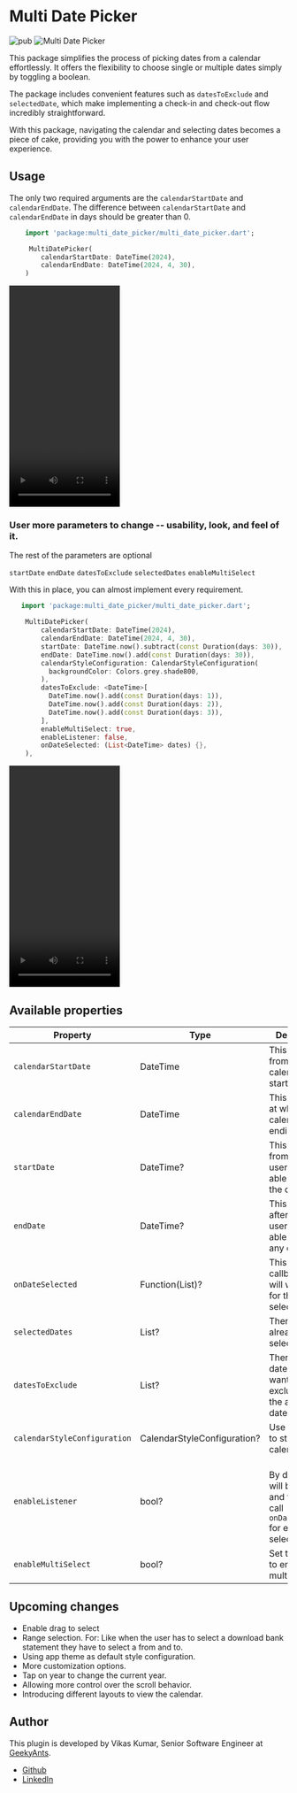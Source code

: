 # Multi Date Picker

![pub](https://img.shields.io/badge/pub-v0.0.1--beta.1-blue) ![Multi Date Picker](https://img.shields.io/badge/Multi--Date--Picker-passing-brightgreen)

This package simplifies the process of picking dates from a calendar effortlessly. It offers the flexibility to choose single or multiple dates simply by toggling a boolean.

The package includes convenient features such as `datesToExclude` and `selectedDate`, which make implementing a check-in and check-out flow incredibly straightforward.

With this package, navigating the calendar and selecting dates becomes a piece of cake, providing you with the power to enhance your user experience.

## Usage

The only two required arguments are the `calendarStartDate` and `calendarEndDate`.
The difference between `calendarStartDate` and `calendarEndDate` in days should be greater than 0.

```dart
    import 'package:multi_date_picker/multi_date_picker.dart';

     MultiDatePicker(
        calendarStartDate: DateTime(2024),
        calendarEndDate: DateTime(2024, 4, 30),
    )
```
<video src="https://github.com/geek-vikas/multi-date-picker/assets/95428049/b372e3c1-841e-4cd1-9e61-ea456cc45dea" width="200" height="400"></video>

### User more parameters to change -- usability, look, and feel of it.

The rest of the parameters are optional

`startDate`
`endDate`
`datesToExclude`
`selectedDates`
`enableMultiSelect`

With this in place, you can almost implement every requirement.

```dart
   import 'package:multi_date_picker/multi_date_picker.dart';

    MultiDatePicker(
        calendarStartDate: DateTime(2024),
        calendarEndDate: DateTime(2024, 4, 30),
        startDate: DateTime.now().subtract(const Duration(days: 30)),
        endDate: DateTime.now().add(const Duration(days: 30)),
        calendarStyleConfiguration: CalendarStyleConfiguration(
          backgroundColor: Colors.grey.shade800,
        ),
        datesToExclude: <DateTime>[
          DateTime.now().add(const Duration(days: 1)),
          DateTime.now().add(const Duration(days: 2)),
          DateTime.now().add(const Duration(days: 3)),
        ],
        enableMultiSelect: true,
        enableListener: false,
        onDateSelected: (List<DateTime> dates) {},
    ),
```
<video src="https://github.com/geek-vikas/multi-date-picker/assets/95428049/96c8fdce-feb3-4b1b-b5be-d7544a0e2419" width="200" height="400"></video>

## Available properties

| Property                     | Type                        | Description                                                                                                      |
| ---------------------------- | --------------------------- | ---------------------------------------------------------------------------------------------------------------- |
| `calendarStartDate`          | DateTime                    | This is the date from which the calendar is starting.                                                            |
| `calendarEndDate`            | DateTime                    | This is the date at which the calendar is ending.                                                                |
| `startDate`                  | DateTime?                   | This is the date from which the user will be able to select the date.                                            |
| `endDate`                    | DateTime?                   | This is the date after which the user will not be able to select any date.                                       |
| `onDateSelected`             | Function(List<DateTime>)?   | This is the callback that will we trigger for the selected dates.                                                |
| `selectedDates`              | List<DateTime>?             | There are the already selected dates.                                                                            |
| `datesToExclude`             | List<DateTime>?             | There are the dates that you want to exclude from the available dates to select.                                 |
| `calendarStyleConfiguration` | CalendarStyleConfiguration? | Use this object to style your calendar.                                                                          |
| `enableListener`             | bool?                       | <br>By default this will be true and this will call `onDateSelected` for every date selected<br>                 |
| `enableMultiSelect`          | bool?                       | Set this to true to enable multi-select                                                                          |

## Upcoming changes

- Enable drag to select
- Range selection. For: Like when the user has to select a download bank statement they have to select a from and to.
- Using app theme as default style configuration.
- More customization options.
- Tap on year to change the current year.
- Allowing more control over the scroll behavior.
- Introducing different layouts to view the calendar.

## Author

This plugin is developed by Vikas Kumar, Senior Software Engineer at [GeekyAnts](https://geekyants.com/).

- [Github](https://github.com/Vikaskumar75)
- [LinkedIn](https://www.linkedin.com/in/vikas-kumar-6564a7185/)
